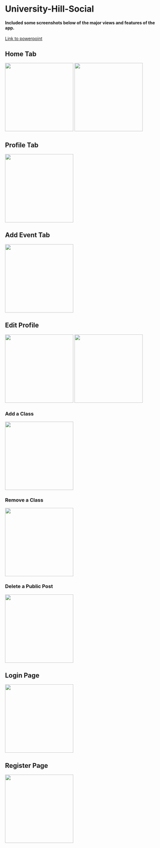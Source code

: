 # University-Hill-Social

#### Included some screenshots below of the major views and features of the app.

[Link to powerpoint](https://github.com/yanicakj/University_Hill_Social/blob/master/CapstonePresentation4-17.pptx)

## Home Tab

<p float="left">
  <img src="https://user-images.githubusercontent.com/20134674/46575379-50016400-c982-11e8-9f4d-6fd5876338df.png" width="225" />
  <img src="https://user-images.githubusercontent.com/20134674/46575398-7a532180-c982-11e8-8005-a7811c66f90d.png" width="225" /> 
</p>

## Profile Tab

<p float="left">
  <img src="https://user-images.githubusercontent.com/20134674/46575399-7f17d580-c982-11e8-9223-4c7c103c9d14.png" width="225" />
</p>

## Add Event Tab

<p float="left">
  <img src="https://user-images.githubusercontent.com/20134674/46575401-8212c600-c982-11e8-8eb3-fd5e01e6470d.png" width="225" />
</p>

## Edit Profile

<p float="left">
  <img src="https://user-images.githubusercontent.com/20134674/46575402-84752000-c982-11e8-8c99-59d771392612.png" width="225" />
  <img src="https://user-images.githubusercontent.com/20134674/46575404-86d77a00-c982-11e8-9d70-cab5c0cc2118.png" width="225" />
</p>

### Add a Class

<p float="left">
  <img src="https://user-images.githubusercontent.com/20134674/46575408-8e971e80-c982-11e8-9cc3-4944135b4eed.png" width="225" />
</p>

### Remove a Class

<p float="left">
  <img src="https://user-images.githubusercontent.com/20134674/46575405-8939d400-c982-11e8-9cf6-3c2480621e75.png" width="225" />
</p>

### Delete a Public Post

<p float="left">
  <img src="https://user-images.githubusercontent.com/20134674/46575407-8b9c2e00-c982-11e8-94f9-f06393b93fdb.png" width="225" />
</p>

## Login Page

<p float="left">
  <img src="https://user-images.githubusercontent.com/20134674/46575409-9060e200-c982-11e8-876d-2509298e98c8.png" width="225" />
</p>

## Register Page

<p float="left">
  <img src="https://user-images.githubusercontent.com/20134674/46575412-935bd280-c982-11e8-8389-1d8495f66019.png" width="225" />
</p>

